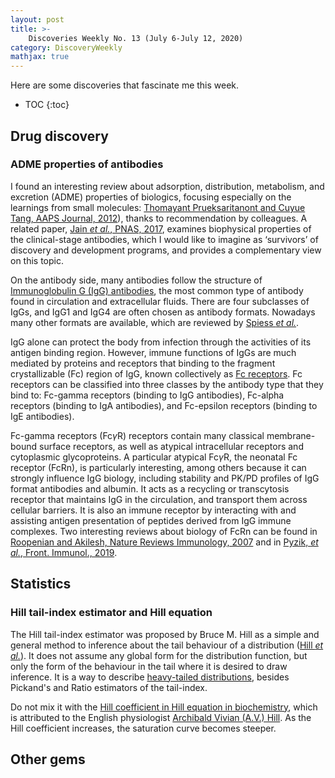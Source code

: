 ```yaml
---
layout: post
title: >-
    Discoveries Weekly No. 13 (July 6-July 12, 2020)
category: DiscoveryWeekly
mathjax: true
---
```


Here are some discoveries that fascinate me this week.

* TOC
{:toc}

## Drug discovery

### ADME properties of antibodies

I found an interesting review about adsorption, distribution, metabolism, and
excretion (ADME) properties of biologics, focusing especially on the learnings
from small molecules: [Thomayant Prueksaritanont and Cuyue Tang, AAPS Journal,
2012](https://www.ncbi.nlm.nih.gov/pmc/articles/PMC3385832/)), thanks to
recommendation by colleagues. A related paper, [Jain *et al.*, PNAS,
2017](https://www.pnas.org/content/114/5/944), examines biophysical properties
of the clinical-stage antibodies, which I would like to imagine as
&lsquo;survivors&rsquo; of discovery and development programs, and provides a
complementary view on this topic.

On the antibody side, many antibodies follow the structure of [Immunoglobulin G
(IgG) antibodies](https://en.wikipedia.org/wiki/Immunoglobulin_G), the most
common type of antibody found in circulation and extracellular fluids. There are
four subclasses of IgGs, and IgG1 and IgG4 are often chosen as antibody formats.
Nowadays many other formats are available, which are reviewed by [Spiess *et
al.*](https://www.sciencedirect.com/science/article/pii/S016158901500005X#!).

IgG alone can protect the body from infection through the activities of its
antigen binding region. However, immune functions of IgGs are much mediated by
proteins and receptors that binding to the fragment crystallizable (Fc) region
of IgG, known collectively as [Fc
receptors](https://en.wikipedia.org/wiki/Fc_receptor). Fc receptors can be
classified into three classes by the antibody type that they bind to: Fc-gamma
receptors (binding to IgG antibodies), Fc-alpha receptors (binding to IgA
antibodies), and Fc-epsilon receptors (binding to IgE antibodies).

Fc-gamma receptors (Fc$\gamma$R) receptors contain many classical membrane-bound
surface receptors, as well as atypical intracellular receptors and cytoplasmic
glycoproteins. A particular atypical Fc$\gamma$R, the neonatal Fc receptor
(FcRn), is particularly interesting, among others because it can strongly
influence IgG biology, including stability and PK/PD profiles of IgG format
antibodies and albumin. It acts as a recycling or transcytosis receptor that
maintains IgG in the circulation, and transport them across cellular barriers.
It is also an immune receptor by interacting with and assisting antigen
presentation of peptides derived from IgG immune complexes. Two interesting
reviews about biology of FcRn can be found in [Roopenian and Akilesh, Nature
Reviews Immunology, 2007](https://www.nature.com/articles/nri2155) and in
[Pyzik, *et al.*, Front. Immunol.,
2019](https://www.frontiersin.org/articles/10.3389/fimmu.2019.01540/full).

## Statistics

### Hill tail-index estimator and Hill equation

The Hill tail-index estimator was proposed by Bruce M. Hill as a simple and
general method to inference about the tail behaviour of a distribution ([Hill
*et al.*](https://projecteuclid.org/euclid.aos/1176343247)). It does not assume
any global form for the distribution function, but only the form of the behaviour
in the tail where it is desired to draw inference. It is a way to describe
[heavy-tailed
distributions](https://en.wikipedia.org/wiki/Heavy-tailed_distribution#Hill's_tail-index_estimator),
besides Pickand's and Ratio estimators of the tail-index.

Do not mix it with the [Hill coefficient in Hill equation in
biochemistry](https://en.wikipedia.org/wiki/Hill_equation_(biochemistry)), which
is attributed to the English physiologist [Archibald Vivian (A.V.)
Hill](https://en.wikipedia.org/wiki/Archibald_Hill). As the Hill coefficient
increases, the saturation curve becomes steeper.

## Other gems

